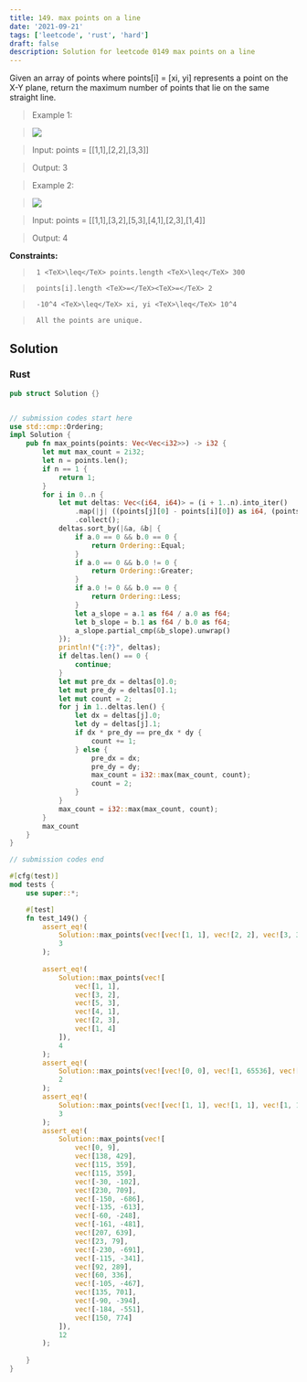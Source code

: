 ```yaml
---
title: 149. max points on a line
date: '2021-09-21'
tags: ['leetcode', 'rust', 'hard']
draft: false
description: Solution for leetcode 0149 max points on a line
---
```


 

  Given an array of points where points[i] <TeX>=</TeX> [xi, yi] represents a point on the X-Y plane, return the maximum number of points that lie on the same straight line.

   

 >   Example 1:

 >   ![](https://assets.leetcode.com/uploads/2021/02/25/plane1.jpg)

 >   Input: points <TeX>=</TeX> [[1,1],[2,2],[3,3]]

 >   Output: 3

  

 >   Example 2:

 >   ![](https://assets.leetcode.com/uploads/2021/02/25/plane2.jpg)

 >   Input: points <TeX>=</TeX> [[1,1],[3,2],[5,3],[4,1],[2,3],[1,4]]

 >   Output: 4

  

   

  **Constraints:**

  

 >   	1 <TeX>\leq</TeX> points.length <TeX>\leq</TeX> 300

 >   	points[i].length <TeX>=</TeX><TeX>=</TeX> 2

 >   	-10^4 <TeX>\leq</TeX> xi, yi <TeX>\leq</TeX> 10^4

 >   	All the points are unique.


## Solution
### Rust
```rust
pub struct Solution {}


// submission codes start here
use std::cmp::Ordering;
impl Solution {
    pub fn max_points(points: Vec<Vec<i32>>) -> i32 {
        let mut max_count = 2i32;
        let n = points.len();
        if n == 1 {
            return 1;
        }
        for i in 0..n {
            let mut deltas: Vec<(i64, i64)> = (i + 1..n).into_iter()
                .map(|j| ((points[j][0] - points[i][0]) as i64, (points[j][1] - points[i][1]) as i64))
                .collect();
            deltas.sort_by(|&a, &b| {
                if a.0 == 0 && b.0 == 0 {
                    return Ordering::Equal;
                }
                if a.0 == 0 && b.0 != 0 {
                    return Ordering::Greater;
                }
                if a.0 != 0 && b.0 == 0 {
                    return Ordering::Less;
                }
                let a_slope = a.1 as f64 / a.0 as f64;
                let b_slope = b.1 as f64 / b.0 as f64;
                a_slope.partial_cmp(&b_slope).unwrap()
            });
            println!("{:?}", deltas);
            if deltas.len() == 0 {
                continue;
            }
            let mut pre_dx = deltas[0].0;
            let mut pre_dy = deltas[0].1;
            let mut count = 2;
            for j in 1..deltas.len() {
                let dx = deltas[j].0;
                let dy = deltas[j].1;
                if dx * pre_dy == pre_dx * dy {
                    count += 1;
                } else {
                    pre_dx = dx;
                    pre_dy = dy;
                    max_count = i32::max(max_count, count);
                    count = 2;
                }
            }
            max_count = i32::max(max_count, count);
        }
        max_count
    }
}

// submission codes end

#[cfg(test)]
mod tests {
    use super::*;

    #[test]
    fn test_149() {
        assert_eq!(
            Solution::max_points(vec![vec![1, 1], vec![2, 2], vec![3, 3]]),
            3
        );
        
        assert_eq!(
            Solution::max_points(vec![
                vec![1, 1],
                vec![3, 2],
                vec![5, 3],
                vec![4, 1],
                vec![2, 3],
                vec![1, 4]
            ]),
            4
        );
        assert_eq!(
            Solution::max_points(vec![vec![0, 0], vec![1, 65536], vec![65536, 0]]),
            2
        );
        assert_eq!(
            Solution::max_points(vec![vec![1, 1], vec![1, 1], vec![1, 1]]),
            3
        );
        assert_eq!(
            Solution::max_points(vec![
                vec![0, 9],
                vec![138, 429],
                vec![115, 359],
                vec![115, 359],
                vec![-30, -102],
                vec![230, 709],
                vec![-150, -686],
                vec![-135, -613],
                vec![-60, -248],
                vec![-161, -481],
                vec![207, 639],
                vec![23, 79],
                vec![-230, -691],
                vec![-115, -341],
                vec![92, 289],
                vec![60, 336],
                vec![-105, -467],
                vec![135, 701],
                vec![-90, -394],
                vec![-184, -551],
                vec![150, 774]
            ]),
            12
        );
        
    }
}

```
